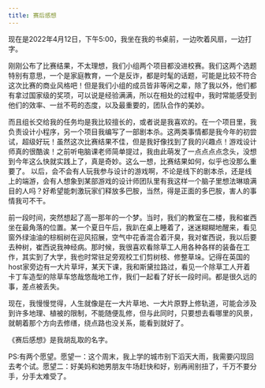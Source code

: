 ```yaml
---
title: 赛后感想
---
```


现在是2022年4月12日，下午5:00，我坐在我的书桌前，一边吹着风扇，一边打字。

刚刚公布了比赛结果，不太理想，我们小组两个项目都没进校赛。我们这两个选题特别有意思，一个是家庭教育，一个是反诈，都是时髦的话题，可能是比较不符合这次比赛的商业风格吧！但是我们小组的成员皆非等闲之辈，除了我以外，他们都有拿过国家级的奖项，可以说是经验满满，所以在相处的过程中，我时常能感受到他们的效率、一丝不苟的态度，以及最重要的，团队合作的美妙。

而且组长交给我的任务均是我比较擅长的，或者说是我喜欢的。在一个项目里，我负责设计小程序，另一个项目我编写了一部剧本杀。这两类事情都是我今年的初尝试，超级好玩！虽然这次比赛结果不佳，但是我好像找到了我的兴趣点！游戏设计师真的很酷诶！之前听电脑课老师简单提过，我由此萌发了一点点点点念头，没想到今年这么快就实践上了，真是奇妙。这么一想，比赛结果如何，似乎也没那么重要了。
以后，会不会有人玩我参与设计的游戏啊，不论是线下的剧本杀，还是线上的端游，会有人想象到某部游戏的设计师团队里有我这样一个脑子里想法琳琅满目的人吗？好希望能刺激玩家们释放多巴胺，当然，得是正面的多巴胺，害人的事情我可不干。

前一段时间，突然想起了高一那年的一个梦。当时，我们的教室在二楼，我和崔西坐在最角落的位置。某一个夏日午后，我趴在桌上睡着了，迷迷糊糊地醒来，看见窗外绿油油的棕榈树在迎风招展，空气中花香混合着汗臭，我对崔西说，我以后要去种树，崔西说我神经病。那时候，我很喜欢看除草工人用各种各样的装备在工作，其实到了大学，我也时常驻足旁观校工们剪树枝、修整草垛。记得在英国的host家旁边有一大片草坪，某天下课，我和斯黛拉路过，看见一个除草工人开着卡丁车造型的除草车悠哉悠哉地工作，我们一起看了好长一段时间。都是很久远的事，差点被丢失。

现在，我慢慢觉得，人生就像是在一大片草地、一大片原野上修轨道，可能会涉及到许多地理、植被的限制，不能随便乱修，但与此同时，只要想去看哪里的风景，就朝着那个方向去修缮，绕点路也没关系，能看到就好了。

《赛后感想》是我胡乱取的名字。

PS:有两个愿望。愿望一：这个周末，我上学的城市别下滔天大雨，我需要闪现回去考个试。愿望二：好美妈和她男朋友牛场赶快和好，别再闹别扭了，千万不要分手，分手太难受了。